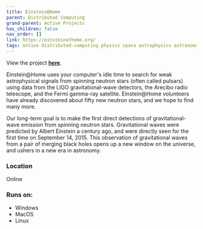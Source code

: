 ```yaml
---
title: Einstein@Home
parent: Distributed Computing
grand-parent: Active Projects
has_children: false
nav_order: []
link: https://einsteinathome.org/
tags: online distributed-computing physics space astrophysics astronomy LIGO Arecibo radio telescope satellite stars gravity gravitational-waves Einstein science
---
```


View the project [**here**](https://einsteinathome.org/).

Einstein@Home uses your computer's idle time to search for weak astrophysical signals from spinning neutron stars (often called pulsars) using data from the LIGO gravitational-wave detectors, the Arecibo radio telescope, and the Fermi gamma-ray satellite. Einstein@Home volunteers have already discovered about fifty new neutron stars, and we hope to find many more.

Our long-term goal is to make the first direct detections of gravitational-wave emission from spinning neutron stars. Gravitational waves were predicted by Albert Einstein a century ago, and were directly seen for the first time on September 14, 2015. This observation of gravitational waves from a pair of merging black holes opens up a new window on the universe, and ushers in a new era in astronomy.

### Location
Online

### Runs on:
- Windows
- MacOS
- Linux
